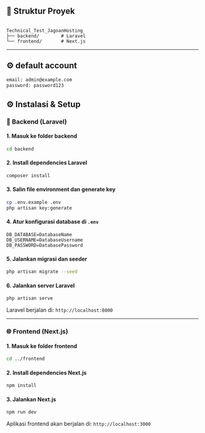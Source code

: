 ## 📁 Struktur Proyek

```

Technical_Test_JagoanHosting
├── backend/        # Laravel
└── frontend/       # Next.js

````

---
## ⚙️ default account

```bash
email: admin@example.com
password: password123
```
## ⚙️ Instalasi & Setup

### 🔧 Backend (Laravel)

#### 1. Masuk ke folder backend

```bash
cd backend
````

#### 2. Install dependencies Laravel

```bash
composer install
```

#### 3. Salin file environment dan generate key

```bash
cp .env.example .env
php artisan key:generate
```

#### 4. Atur konfigurasi database di `.env`

```env
DB_DATABASE=DatabaseName
DB_USERNAME=DatabaseUsername
DB_PASSWORD=DatabasePassword
```

#### 5. Jalankan migrasi dan seeder

```bash
php artisan migrate --seed
```


#### 6. Jalankan server Laravel

```bash
php artisan serve
```

Laravel berjalan di:
`http://localhost:8000`

---

### 🌐 Frontend (Next.js)

#### 1. Masuk ke folder frontend

```bash
cd ../frontend
```

#### 2. Install dependencies Next.js

```bash
npm install
```


#### 3. Jalankan Next.js

```bash
npm run dev
```

Aplikasi frontend akan berjalan di:
`http://localhost:3000`

